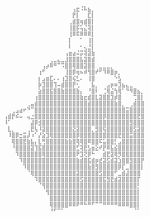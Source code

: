 ⠀⠀⠀⠀⠀⠀⠀⠀⠀⠀⠀⠀⠀⠀⠀⠀⠀⠀⢠⣖⠨⠧⣦⡀⠀⠀⠀⠀⠀⠀⠀⠀⠀⠀⠀⠀⠀
⠀⠀⠀⠀⠀⠀⠀⠀⠀⠀⠀⠀⠀⠀⠀⠀⠀⠀⡟⡇⠀⠀⣏⡇⠀⠀⠀⠀⠀⠀⠀⠀⠀⠀⠀⠀⠀
⠀⠀⠀⠀⠀⠀⠀⠀⠀⠀⠀⠀⠀⠀⠀⠀⠀⢀⣾⣿⢶⣾⣿⡇⠀⠀⠀⠀⠀⠀⠀⠀⠀⠀⠀⠀⠀
⠀⠀⠀⠀⠀⠀⠀⠀⠀⠀⠀⠀⠀⠀⠀⠀⠀⢸⣿⡯⢥⣌⢽⡇⠀⠀⠀⠀⠀⠀⠀⠀⠀⠀⠀⠀⠀
⠀⠀⠀⠀⠀⠀⠀⠀⠀⠀⠀⠀⠀⠀⠀⠀⠀⢸⠿⠯⠿⠿⠿⡇⠀⠀⠀⠀⠀⠀⠀⠀⠀⠀⠀⠀⠀
⠀⠀⠀⠀⠀⠀⠀⠀⠀⠀⠀⠀⠀⠀⠀⠀⠀⡇⠀⠀⠁⠀⢸⡇⠀⠀⠀⠀⠀⠀⠀⠀⠀⠀⠀⠀⠀
⠀⠀⠀⠀⠀⠀⠀⠀⠀⠀⠀⠀⠀⠀⠀⠀⠀⠇⠀⠀⠂⢄⣘⡇⠀⠀⠀⠀⠀⠀⠀⠀⠀⠀⠀⠀⠀
⠀⠀⠀⠀⠀⠀⠀⠀⠀⠀⠀⠀⠀⠀⠀⠀⢠⣶⣴⠬⡭⢽⣽⣷⠀⠀⠀⠀⠀⠀⠀⠀⠀⠀⠀⠀⠀
⠀⠀⠀⠀⠀⠀⠀⠀⠀⠀⠀⠀⢀⣀⣄⣀⣸⣿⣿⣿⣧⣽⣿⣾⠀⠀⠀⠀⠀⠀⠀⠀⠀⠀⠀⠀⠀
⠀⠀⠀⠀⠀⠀⠀⠀⠀⠀⢠⡴⠿⠛⠉⠩⣿⣿⢿⣿⣿⣽⣿⣿⠀⣀⣀⣀⡀⠀⠀⠀⠀⠀⠀⠀⠀
⠀⠀⠀⠀⠀⠀⠀⠀⠀⢰⠋⠀⠀⠀⠀⠀⢸⣿⡿⢶⠦⠾⢻⣿⠞⠋⠹⠿⣿⡶⡀⠀⠀⠀⠀⠀⠀
⠀⠀⠀⠀⠀⠀⠀⠀⠀⡆⣠⣶⣏⠄⠄⢰⣹⣿⢮⣃⠄⠀⢸⣿⠀⠀⠀⠀⠀⠑⣣⠀⠀⠀⠀⠀⠀
⠀⠀⠀⠀⠀⠀⠀⠀⠀⡷⣹⣿⣿⢹⠤⣾⣿⣿⡟⢂⠀⠀⠀⣧⡀⠀⠀⣠⡶⠶⣹⣦⣄⣀⠀⠀⠀
⠀⠀⠀⠀⠀⠀⠀⠀⠀⣵⣿⣿⣯⣿⣿⣷⣿⣿⣿⣷⡄⠀⠘⣿⠇⠀⢈⢿⣬⢳⢿⠁⠙⠻⣿⣦⡀
⠀⠀⠀⠀⠀⠀⠀⠀⢰⣿⣿⣿⣿⣿⣿⣿⣿⣿⣿⣿⣷⣖⣾⣿⣇⣽⣿⣿⣹⡾⣿⠀⠀⠀⢉⣿⡇
⠀⠀⠀⠀⠀⠀⢀⣤⣾⣿⣿⣿⣿⣿⣿⣿⣿⣿⣿⣿⣿⣿⣾⣿⣿⣿⣿⣿⣿⣷⣿⡀⠀⢀⣾⣿⣿
⠀⠀⢀⣠⣴⠖⠙⠉⣿⣿⣿⣿⣿⣿⣿⣿⣿⣿⣿⣿⣿⣿⣿⣿⣿⣿⣿⣿⣿⣿⣿⣿⣭⣿⣿⣿⣿
⢠⣾⡟⠮⠤⠀⢤⣐⣿⣿⣿⣿⣿⣿⣿⣿⣿⣿⣿⣿⣿⣿⣿⣿⣿⣿⡿⣿⣿⣿⣿⣿⣿⣿⣿⣟⣿
⠸⠁⠀⠀⠀⠀⠀⣼⡿⣺⣿⣿⣿⣿⣿⣿⣿⣿⣿⣿⣿⣿⣿⣿⣿⣿⣿⣿⣿⣿⣿⣿⣿⣻⣿⣿⣿
⠀⣇⡀⠀⠀⠀⢀⣟⢧⠸⣽⣿⣿⣿⣿⣿⣿⣿⣝⣽⣿⣿⣿⡀⣻⣿⢯⣿⣿⣿⣿⣿⣿⣿⣫⣽⣿
⠀⠸⣿⡿⣒⣭⡼⠰⠁⡜⣵⣹⢿⣿⣿⣿⣿⣿⣿⡿⣿⣿⣿⣿⣿⣿⣿⣿⣿⣿⣟⣿⣿⣭⣿⣿⣿
⠀⠀⢿⣿⣿⣟⣷⣧⡄⣇⢛⣿⣿⣿⣿⣿⣷⣷⣿⢿⢿⣿⠿⣿⣿⠯⣥⣿⣿⡃⣠⣿⣿⣿⣿⣿⣿
⠀⠀⠘⣿⣿⣿⣿⣽⢹⣯⣿⣿⣿⣿⣿⣿⣿⣿⣿⣋⢽⣟⣣⣶⣕⠞⡟⠿⣧⣮⣿⣿⣿⣿⣿⣿⣿
⠀⠀⠀⠹⣿⣿⣿⣿⣿⣿⢿⣿⣿⣿⣿⣿⣿⣿⣿⠟⣹⢝⡿⠓⠀⠀⣾⣟⣽⢿⡻⣿⣿⣿⣿⣿⣿
⠀⠀⠀⠀⠹⣿⣿⣿⣿⣿⣿⣿⣿⣿⣿⣿⣿⣿⣿⣷⣾⣿⣯⣾⡶⣞⣽⣫⣾⣽⣱⣿⣿⣻⣿⣿⡟
⠀⠀⠀⠀⠀⠹⣿⣿⣿⣿⣿⣿⣿⣿⣿⣿⣿⣿⣿⣿⣿⣿⣷⣿⣻⣿⣿⣿⣿⣿⡿⡏⣀⣿⣿⣿⡇
⠀⠀⠀⠀⠀⠀⠈⢿⣿⣿⣿⣿⣿⣿⣿⣿⣿⣿⣿⣽⣿⣿⣿⣿⣿⣫⣿⣿⣿⠋⣀⣾⣼⣿⣿⣿⠀
⠀⠀⠀⠀⠀⠀⠀⠀⠹⣿⣿⣿⣿⣿⣿⣿⣿⣿⣿⣿⣫⣿⣿⣿⣿⣿⣯⣻⣟⣾⣽⣿⣿⣿⣿⡏⠀
⠀⠀⠀⠀⠀⠀⠀⠀⠀⠈⢻⣿⣿⣿⣿⣿⣿⣿⣿⣿⣿⣿⣿⣿⣿⣿⣿⣿⣿⣿⣿⣿⣿⣿⣿⡃⠀
⠀⠀⠀⠀⠀⠀⠀⠀⠀⠀⠀⢻⣿⣿⣿⣿⣿⣿⣿⣿⣿⣿⣿⣿⣿⣿⣿⣿⣿⣿⣿⣿⣿⣿⣿⡇⠀
⠀⠀⠀⠀⠀⠀⠀⠀⠀⠀⠀⠀⣿⣿⣿⣿⣿⣿⣿⣿⣿⣿⣿⣿⣿⣿⣿⣿⣿⣿⣿⣿⣿⣿⣿⡇⠀
⠀⠀⠀⠀⠀⠀⠀⠀⠀⠀⠀⠀⢿⣿⣿⣿⣿⠿⠿⠟⠛⠓⠛⠋⠉⠉⠛⠛⠛⠛⠿⠿⠿⣿⣿⡇⠀
⠀⠀⠀⠀⠀⠀⠀⠀⠀⠀⠀⠀⠘⠋⠉⠁⠀⠀⠀⠀⠀⠀⠀⠀⠀⠀⠀⠀⠀⠀⠀⠀⠀⠀⠈⠁⠀
